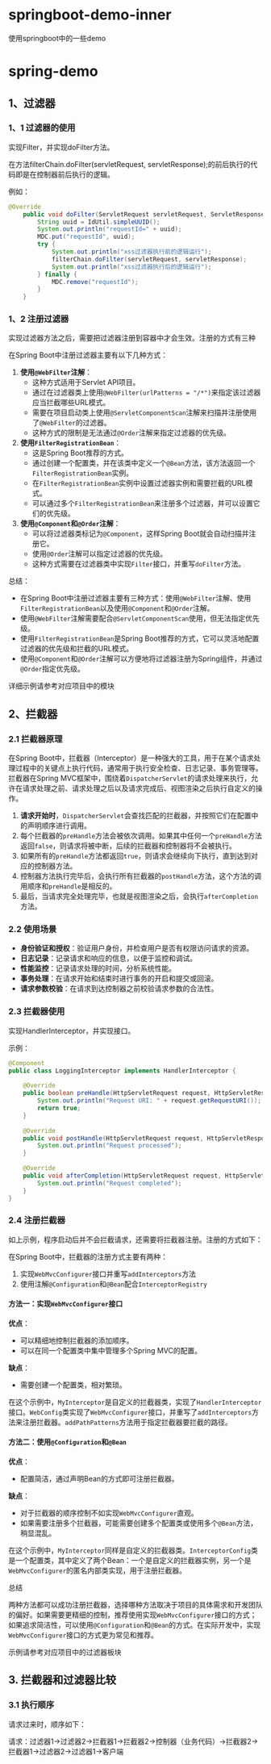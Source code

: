 # springboot-demo-inner

使用springboot中的一些demo

# spring-demo

## 1、过滤器

### 1、1 过滤器的使用

实现Filter，并实现doFilter方法。

在方法filterChain.doFilter(servletRequest, servletResponse);的前后执行的代码即是在控制器前后执行的逻辑。

例如：

```java
@Override
    public void doFilter(ServletRequest servletRequest, ServletResponse servletResponse, FilterChain filterChain) throws IOException, ServletException {
        String uuid = IdUtil.simpleUUID();
        System.out.println("requestId=" + uuid);
        MDC.put("requestId", uuid);
        try {
            System.out.println("xss过滤器执行前的逻辑运行");
            filterChain.doFilter(servletRequest, servletResponse);
            System.out.println("xss过滤器执行后的逻辑运行");
        } finally {
            MDC.remove("requestId");
        }
    }
```

### 1、2 注册过滤器

实现过滤器方法之后，需要把过滤器注册到容器中才会生效。注册的方式有三种

在Spring Boot中注册过滤器主要有以下几种方式：

1. **使用`@WebFilter`注解**：
   - 这种方式适用于Servlet API项目。
   - 通过在过滤器类上使用`@WebFilter(urlPatterns = "/*")`来指定该过滤器应当拦截哪些URL模式。
   - 需要在项目启动类上使用`@ServletComponentScan`注解来扫描并注册使用了`@WebFilter`的过滤器。
   - 这种方式的限制是无法通过`@Order`注解来指定过滤器的优先级。
2. **使用`FilterRegistrationBean`**：
   - 这是Spring Boot推荐的方式。
   - 通过创建一个配置类，并在该类中定义一个`@Bean`方法，该方法返回一个`FilterRegistrationBean`实例。
   - 在`FilterRegistrationBean`实例中设置过滤器实例和需要拦截的URL模式。
   - 可以通过多个`FilterRegistrationBean`来注册多个过滤器，并可以设置它们的优先级。
3. **使用`@Component`和`@Order`注解**：
   - 可以将过滤器类标记为`@Component`，这样Spring Boot就会自动扫描并注册它。
   - 使用`@Order`注解可以指定过滤器的优先级。
   - 这种方式需要在过滤器类中实现`Filter`接口，并重写`doFilter`方法。

总结：

- 在Spring Boot中注册过滤器主要有三种方式：使用`@WebFilter`注解、使用`FilterRegistrationBean`以及使用`@Component`和`@Order`注解。
- 使用`@WebFilter`注解需要配合`@ServletComponentScan`使用，但无法指定优先级。
- 使用`FilterRegistrationBean`是Spring Boot推荐的方式，它可以灵活地配置过滤器的优先级和拦截的URL模式。
- 使用`@Component`和`@Order`注解可以方便地将过滤器注册为Spring组件，并通过`@Order`指定优先级。

详细示例请参考对应项目中的模块

## 2、拦截器

### 2.1 拦截器原理

在Spring Boot中，拦截器（Interceptor）是一种强大的工具，用于在某个请求处理过程中的关键点上执行代码，通常用于执行安全检查、日志记录、事务管理等。拦截器在Spring MVC框架中，围绕着`DispatcherServlet`的请求处理来执行，允许在请求处理之前、请求处理之后以及请求完成后、视图渲染之后执行自定义的操作。

1. **请求开始时**，`DispatcherServlet`会查找匹配的拦截器，并按照它们在配置中的声明顺序进行调用。
2. 每个拦截器的`preHandle`方法会被依次调用。如果其中任何一个`preHandle`方法返回`false`，则请求将被中断，后续的拦截器和控制器将不会被执行。
3. 如果所有的`preHandle`方法都返回`true`，则请求会继续向下执行，直到达到对应的控制器方法。
4. 控制器方法执行完毕后，会执行所有拦截器的`postHandle`方法，这个方法的调用顺序和`preHandle`是相反的。
5. 最后，当请求完全处理完毕，也就是视图渲染之后，会执行`afterCompletion`方法。

### 2.2 使用场景

- **身份验证和授权**：验证用户身份，并检查用户是否有权限访问请求的资源。
- **日志记录**：记录请求和响应的信息，以便于监控和调试。
- **性能监控**：记录请求处理的时间，分析系统性能。
- **事务处理**：在请求开始和结束时进行事务的开启和提交或回滚。
- **请求参数校验**：在请求到达控制器之前校验请求参数的合法性。

### 2.3 拦截器使用

实现HandlerInterceptor，并实现接口。

示例：

```java
@Component  
public class LoggingInterceptor implements HandlerInterceptor {  
  
    @Override  
    public boolean preHandle(HttpServletRequest request, HttpServletResponse response, Object handler) {  
        System.out.println("Request URI: " + request.getRequestURI());  
        return true;  
    }  
  
    @Override  
    public void postHandle(HttpServletRequest request, HttpServletResponse response, Object handler, ModelAndView modelAndView) {  
        System.out.println("Request processed");  
    }  
  
    @Override  
    public void afterCompletion(HttpServletRequest request, HttpServletResponse response, Object handler, Exception ex) {  
        System.out.println("Request completed");  
    }  
}
```

### 2.4 注册拦截器

如上示例，程序启动后并不会拦截请求，还需要将拦截器注册。注册的方式如下：

在Spring Boot中，拦截器的注册方式主要有两种：

1. 实现`WebMvcConfigurer`接口并重写`addInterceptors`方法
2. 使用注解`@Configuration`和`@Bean`配合`InterceptorRegistry`

#### 方法一：实现`WebMvcConfigurer`接口

**优点**：

- 可以精细地控制拦截器的添加顺序。
- 可以在同一个配置类中集中管理多个Spring MVC的配置。

**缺点**：

- 需要创建一个配置类，相对繁琐。

在这个示例中，`MyInterceptor`是自定义的拦截器类，实现了`HandlerInterceptor`接口。`WebConfig`类实现了`WebMvcConfigurer`接口，并重写了`addInterceptors`方法来注册拦截器。`addPathPatterns`方法用于指定拦截器要拦截的路径。

#### 方法二：使用`@Configuration`和`@Bean`

**优点**：

- 配置简洁，通过声明Bean的方式即可注册拦截器。

**缺点**：

- 对于拦截器的顺序控制不如实现`WebMvcConfigurer`直观。
- 如果需要注册多个拦截器，可能需要创建多个配置类或使用多个`@Bean`方法，稍显混乱。

在这个示例中，`MyInterceptor`同样是自定义的拦截器类。`InterceptorConfig`类是一个配置类，其中定义了两个Bean：一个是自定义的拦截器实例，另一个是`WebMvcConfigurer`的匿名内部类实现，用于注册拦截器。

总结

两种方法都可以成功注册拦截器，选择哪种方法取决于项目的具体需求和开发团队的偏好。如果需要更精细的控制，推荐使用实现`WebMvcConfigurer`接口的方式；如果追求简洁性，可以使用`@Configuration`和`@Bean`的方式。在实际开发中，实现`WebMvcConfigurer`接口的方式更为常见和推荐。

示例请参考对应项目中的过滤器板块

## 3. 拦截器和过滤器比较

### 3.1 执行顺序

请求过来时，顺序如下：

请求：过滤器1->过滤器2->拦截器1->拦截器2->控制器（业务代码）->拦截器2->拦截器1->过滤器2->过滤器1->客户端
